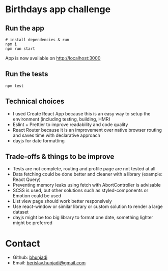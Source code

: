 # Birthdays app challenge

## Run the app

```
# install dependencies & run
npm i 
npm run start
```

App is now available on [http://localhost:3000](http://localhost:3000)

## Run the tests

```
npm test
```

## Technical choices

- I used Create React App because this is an easy way to setup the environment (including testing, building, HMR)
- Eslint + Prettier to improve readability and code quality
- React Router because it is an improvement over native browser routing and saves time with declarative approach
- dayjs for date formatting

## Trade-offs & things to be improve

- Tests are not complete, routing and profile page are not tested at all
- Data fetching could be done better and cleaner with a library (example: React Query)
- Preventing memory leaks using fetch with AbortController is advisable
- SCSS is used, but other solutions such as styled-components or Emotion could be used
- List view page should work better responsively
- Use react-window or similar library or custom solution to render a large dataset
- dayjs might be too big library to format one date, something lighter might be preferred

# Contact

- Github: [bhunjadi](https://github.com/bhunjadi)
- Email: [berislav.hunjadi@gmail.com](mailto:berislav.hunjadi@gmail.com)
